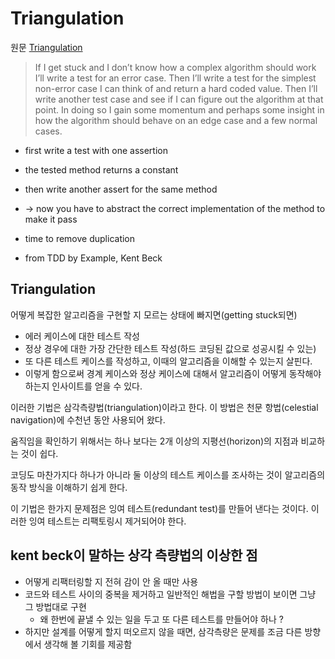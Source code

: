 # Triangulation

원문 [Triangulation](http://tobeagile.com/2009/12/08/triangulation/)

> If I get stuck and I don’t know how a complex algorithm should work I’ll write a test for an error case. Then I’ll write a test for the simplest non-error case I can think of and return a hard coded value. Then I’ll write another test case and see if I can figure out the algorithm at that point. In doing so I gain some momentum and perhaps some insight in how the algorithm should behave on an edge case and a few normal cases.

- first write a test with one assertion

- the tested method returns a constant

- then write another assert for the same method

- → now you have to abstract the correct implementation of the method to make it pass

- time to remove duplication

- from TDD by Example, Kent Beck

## Triangulation

어떻게 복잡한 알고리즘을 구현할 지 모르는 상태에 빠지면(getting stuck되면)

- 에러 케이스에 대한 테스트 작성
- 정상 경우에 대한 가장 간단한 테스트 작성(하드 코딩된 값으로 성공시킬 수 있는)
- 또 다른 테스트 케이스를 작성하고, 이때의 알고리즘을 이해할 수 있는지 살핀다.
- 이렇게 함으로써 경계 케이스와 정상 케이스에 대해서 알고리즘이 어떻게 동작해야 하는지 인사이트를 얻을 수 있다.

이러한 기법은 삼각측량법(triangulation)이라고 한다. 이 방법은 천문 항법(celestial navigation)에 수천년 동안 사용되어 왔다.

움직임을 확인하기 위해서는 하나 보다는 2개 이상의 지평선(horizon)의 지점과 비교하는 것이 쉽다.

코딩도 마찬가지다 하나가 아니라 둘 이상의 테스트 케이스를 조사하는 것이 알고리즘의 동작 방식을 이해하기 쉽게 한다.

이 기법은 한가지 문제점은 잉여 테스트(redundant test)를 만들어 낸다는 것이다. 이러한 잉여 테스트는 리팩토링시 제거되어야 한다.

## kent beck이 말하는 상각 측량법의 이상한 점

- 어떻게 리팩터링할 지 전혀 감이 안 올 때만 사용
- 코드와 테스트 사이의 중복을 제거하고 일반적인 해법을 구할 방법이 보이면 그냥 그 방법대로 구현
  - 왜 한번에 끝낼 수 있는 일을 두고 또 다른 테스트를 만들어야 하나 ?
- 하지만 설계를 어떻게 할지 떠오르지 않을 때면, 삼각측량은 문제를 조금 다른 방향에서 생각해 볼 기회를 제공함
